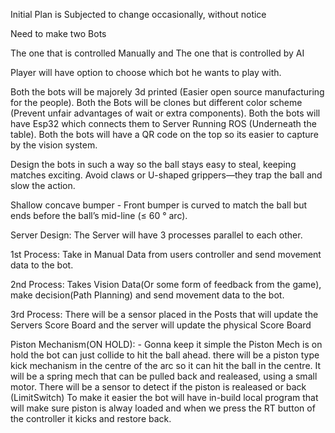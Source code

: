 Initial Plan is Subjected to change occasionally, without notice

Need to make two Bots

The one that is controlled Manually and
The one that is controlled by AI

Player will have option to choose which bot he wants to play with.

Both the bots will be majorely 3d printed (Easier open source manufacturing for the people).
Both the Bots will be clones but different color scheme (Prevent unfair advantages of wait or extra components).
Both the bots will have Esp32 which connects them to Server Running ROS (Underneath the table).
Both the bots will have a QR code on the top so its easier to capture by the vision system.

Design the bots in such a way so the ball stays easy to steal, keeping matches exciting.
Avoid claws or U-shaped grippers—they trap the ball and slow the action.

Shallow concave bumper	- Front bumper is curved to match the ball but ends before the ball’s mid-line (≤ 60 ° arc).

Server Design:
The Server will have 3 processes parallel to each other.

1st Process:
 Take in Manual Data from users controller and send movement data to the bot.

2nd Process:
 Takes Vision Data(Or some form of feedback from the game), make decision(Path Planning) and send movement data to the bot.

3rd Process:
  There will be a sensor placed in the Posts that will update the Servers Score Board and the server will update the physical Score Board


Piston Mechanism(ON HOLD): - Gonna keep it simple the Piston Mech is on hold the bot can just collide to hit the ball ahead.
there will be a piston type kick mechanism in the centre of the arc so it can hit the ball in the centre.
It will be a spring mech that can be pulled back and realeased, using a small motor.
There will be a sensor to detect if the piston is realeased or back (LimitSwitch)
To make it easier the bot will have in-build local program that will make sure piston is alway loaded and when we 
press the RT button of the controller it kicks and restore back.
